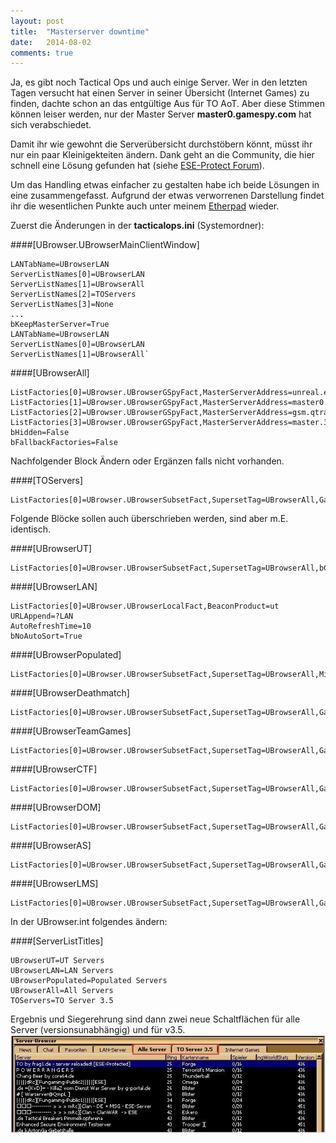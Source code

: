 ```yaml
---
layout: post
title:  "Masterserver downtime"
date:   2014-08-02 
comments: true
---
```


Ja, es gibt noch Tactical Ops und auch einige Server. Wer in den letzten Tagen versucht hat einen Server in seiner Übersicht (Internet Games) zu finden, dachte schon an das entgültige Aus für TO AoT. Aber diese Stimmen können leiser werden, nur der Master Server **master0.gamespy.com** hat sich verabschiedet.

Damit ihr wie gewohnt die Serverübersicht durchstöbern könnt, müsst ihr nur ein paar Kleinigekteiten ändern. Dank geht an die Community, die hier schnell eine Lösung gefunden hat (siehe [ESE-Protect Forum](http://ese-protect.de/homepage/forums.php?m=posts&p=32543#32543)).

Um das Handling etwas einfacher zu gestalten habe ich beide Lösungen in eine zusammengefasst. Aufgrund der etwas verworrenen Darstellung findet ihr die wesentlichen Punkte auch unter meinem [Etherpad](http://pad.netbuk.dk/p/TO-Master-Server) wieder.


Zuerst die Änderungen in der **tacticalops.ini** (Systemordner):

####[UBrowser.UBrowserMainClientWindow]

	LANTabName=UBrowserLAN
	ServerListNames[0]=UBrowserLAN
	ServerListNames[1]=UBrowserAll
	ServerListNames[2]=TOServers
	ServerListNames[3]=None
	...
	bKeepMasterServer=True
	LANTabName=UBrowserLAN
	ServerListNames[0]=UBrowserLAN
	ServerListNames[1]=UBrowserAll`

####[UBrowserAll]

	ListFactories[0]=UBrowser.UBrowserGSpyFact,MasterServerAddress=unreal.epicgames.com,MasterServerTCPPort=28900,Region=0,GameName=ut
	ListFactories[1]=UBrowser.UBrowserGSpyFact,MasterServerAddress=master0.gamespy.com,MasterServerTCPPort=28900,Region=0,GameName=ut
	ListFactories[2]=UBrowser.UBrowserGSpyFact,MasterServerAddress=gsm.qtracker.com,MasterServerTCPPort=28900,Region=0,GameName=ut
	ListFactories[3]=UBrowser.UBrowserGSpyFact,MasterServerAddress=master.333networks.com,MasterServerTCPPort=28900,Region=0,GameName=ut
	bHidden=False
	bFallbackFactories=False

Nachfolgender Block Ändern oder Ergänzen falls nicht vorhanden.

####[TOServers]
	
    ListFactories[0]=UBrowser.UBrowserSubsetFact,SupersetTag=UBrowserAll,GameType=TO350,bCompatibleServersOnly=True

Folgende Blöcke sollen auch überschrieben werden, sind aber m.E. identisch.

####[UBrowserUT]
	
    ListFactories[0]=UBrowser.UBrowserSubsetFact,SupersetTag=UBrowserAll,bCompatibleServersOnly=True

####[UBrowserLAN]
	
    ListFactories[0]=UBrowser.UBrowserLocalFact,BeaconProduct=ut
	URLAppend=?LAN
	AutoRefreshTime=10
	bNoAutoSort=True

####[UBrowserPopulated]
	
    ListFactories[0]=UBrowser.UBrowserSubsetFact,SupersetTag=UBrowserAll,MinPlayers=1,bCompatibleServersOnly=True

####[UBrowserDeathmatch]
	
    ListFactories[0]=UBrowser.UBrowserSubsetFact,SupersetTag=UBrowserAll,GameType=DeathMatchPlus,bCompatibleServersOnly=True

####[UBrowserTeamGames]
	
    ListFactories[0]=UBrowser.UBrowserSubsetFact,SupersetTag=UBrowserAll,GameType=TeamGamePlus,bCompatibleServersOnly=True

####[UBrowserCTF]
	
    ListFactories[0]=UBrowser.UBrowserSubsetFact,SupersetTag=UBrowserAll,GameType=CTFGame,bCompatibleServersOnly=True

####[UBrowserDOM]
	
    ListFactories[0]=UBrowser.UBrowserSubsetFact,SupersetTag=UBrowserAll,GameType=Domination,bCompatibleServersOnly=True

####[UBrowserAS]
	
    ListFactories[0]=UBrowser.UBrowserSubsetFact,SupersetTag=UBrowserAll,GameType=Assault,bCompatibleServersOnly=True

####[UBrowserLMS]

	ListFactories[0]=UBrowser.UBrowserSubsetFact,SupersetTag=UBrowserAll,GameType=LastManStanding,bCompatibleServersOnly=True


In der UBrowser.int folgendes ändern:
    
####[ServerListTitles]

	UBrowserUT=UT Servers
    UBrowserLAN=LAN Servers
    UBrowserPopulated=Populated Servers
    UBrowserAll=All Servers
    TOServers=TO Server 3.5

Ergebnis und Siegerehrung sind dann zwei neue Schaltflächen für alle Server (versionsunabhängig) und für v3.5.
![Masterserver_down](./_data/images/masterserver_down.jpg)